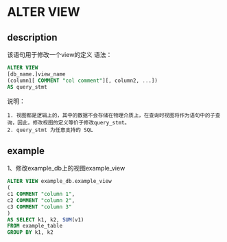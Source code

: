 # ALTER VIEW

## description

该语句用于修改一个view的定义
语法：

```sql
ALTER VIEW
[db_name.]view_name
(column1[ COMMENT "col comment"][, column2, ...])
AS query_stmt
```

说明：

```plain text
1. 视图都是逻辑上的，其中的数据不会存储在物理介质上，在查询时视图将作为语句中的子查询，因此，修改视图的定义等价于修改query_stmt。
2. query_stmt 为任意支持的 SQL
```

## example

1、修改example_db上的视图example_view

```sql
ALTER VIEW example_db.example_view
(
c1 COMMENT "column 1",
c2 COMMENT "column 2",
c3 COMMENT "column 3"
)
AS SELECT k1, k2, SUM(v1) 
FROM example_table
GROUP BY k1, k2
```
